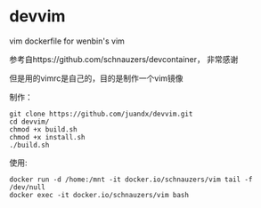# devvim
vim dockerfile for wenbin's vim


参考自https://github.com/schnauzers/devcontainer， 非常感谢

但是用的vimrc是自己的，目的是制作一个vim镜像

制作：
```
git clone https://github.com/juandx/devvim.git
cd devvim/
chmod +x build.sh
chmod +x install.sh
./build.sh
```

使用:
```
docker run -d /home:/mnt -it docker.io/schnauzers/vim tail -f /dev/null
docker exec -it docker.io/schnauzers/vim bash
```
